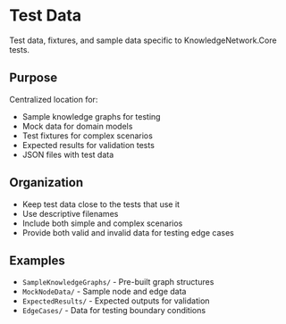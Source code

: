 # Test Data

Test data, fixtures, and sample data specific to KnowledgeNetwork.Core tests.

## Purpose
Centralized location for:
- Sample knowledge graphs for testing
- Mock data for domain models
- Test fixtures for complex scenarios
- Expected results for validation tests
- JSON files with test data

## Organization
- Keep test data close to the tests that use it
- Use descriptive filenames
- Include both simple and complex scenarios
- Provide both valid and invalid data for testing edge cases

## Examples
- `SampleKnowledgeGraphs/` - Pre-built graph structures
- `MockNodeData/` - Sample node and edge data
- `ExpectedResults/` - Expected outputs for validation
- `EdgeCases/` - Data for testing boundary conditions